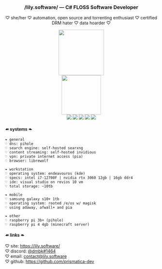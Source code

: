 <h3 align="center">/lily.software/ — C# FLOSS Software Developer</h3>
<p align="center">♡ she/her ♡ automation, open source and torrenting enthusiast ♡ certified DRM hater ♡ data hoarder ♡</p>

<div align="center">
  <img src="https://github-readme-stats.vercel.app/api?username=prismatica-dev&show_icons=true&bg_color=45,e96443,904e95&title_color=fff&text_color=fff&custom_title=lily.software+github+stats" height=150/>
  <br><img src="https://github-readme-stats.vercel.app/api/top-langs/?username=prismatica-dev&layout=compact&bg_color=45,e96443,904e95&title_color=fff&text_color=fff&show_icons=true&custom_title=most+used+languages" height=130/>
  <br><img src="https://komarev.com/ghpvc/?username=prismatica-dev&color=e96443&style=for-the-badge"/> <img src="https://img.shields.io/static/v1?message=EndeavourOS&logo=archlinux&label=&color=d35f58&logoColor=white&labelColor=&style=for-the-badge"/> <img src="https://img.shields.io/static/v1?message=Raspberry+PI&logo=raspberrypi&label=&color=bd596c&logoColor=white&labelColor=&style=for-the-badge"/> <img src="https://img.shields.io/static/v1?message=Librewolf&logo=firefoxbrowser&label=&color=a75481&logoColor=white&labelColor=&style=for-the-badge"/> <img src="https://img.shields.io/static/v1?message=PIA&logo=privateinternetaccess&label=&color=904e95&&logoColor=white&labelColor=&style=for-the-badge"/>
</div>

#### ☙ systems ❧
```
❧ general
♡ dns: pihole
♡ search engine: self-hosted searxng
♡ content streaming: self-hosted invidious
♡ vpn: private internet access (pia)
♡ browser: librewolf

❧ workstation
♡ operating system: endeavouros (kde)
♡ specs: intel i7-12700F | nvidia rtx 3060 12gb | 16gb ddr4
♡ ide: visual studio on revios 10 vm
♡ total storage: ~10tb

❧ mobile
♡ samsung galaxy s10+ 1tb
♡ operating system: rooted /e/os w/ magisk
♡ using adaway, afwall+ and pia

❧ other
♡ raspberry pi 3b+ (pihole)
♡ raspberry pi 4 4gb (minecraft server)
```

#### ☙ links ❧
♡ site: https://lily.software/<br>
♡ discord: [@dmbk#1464](https://discord.com)<br>
♡ email: [contact@lily.software](mailto:contact@lily.software)<br>
♡ github: https://github.com/prismatica-dev
